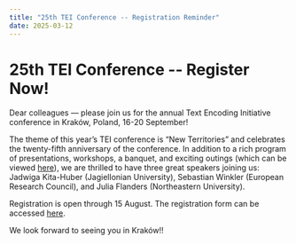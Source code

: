 ```yaml
---
title: "25th TEI Conference -- Registration Reminder"
date: 2025-03-12
---
```

# 25th TEI Conference -- Register Now!

Dear colleagues — please join us for the annual Text Encoding Initiative conference in Kraków, Poland, 16-20 September!

The theme of this year’s TEI conference is “New Territories” and celebrates the twenty-fifth anniversary of the conference. In addition to a rich program of presentations, workshops, a banquet, and exciting outings (which can be viewed [here](https://tei-c.org/news/2025/TEINewTerritoriesProgramme1.1.1.pdf)), we are thrilled to have three great speakers joining us: Jadwiga Kita-Huber (Jagiellonian University), Sebastian Winkler (European Research Council), and Julia Flanders (Northeastern University). 

Registration is open through 15 August. The registration form can be accessed [here](https://www.konferencje-uj.pl/?lang=en&go2rej=1&kid=392). 

We look forward to seeing you in Kraków!!
